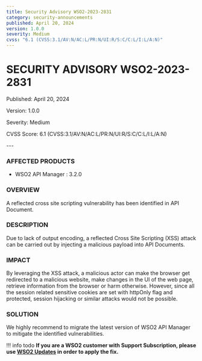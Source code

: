 ```yaml
---
title: Security Advisory WSO2-2023-2831
category: security-announcements
published: April 20, 2024
version: 1.0.0
severity: Medium
cvss: "6.1 (CVSS:3.1/AV:N/AC:L/PR:N/UI:R/S:C/C:L/I:L/A:N)"
---
```


# SECURITY ADVISORY WSO2-2023-2831

<p class="doc-info">Published: April 20, 2024</p>
<p class="doc-info">Version: 1.0.0</p>
<p class="doc-info">Severity: Medium</p>
<p class="doc-info">CVSS Score: 6.1 (CVSS:3.1/AV:N/AC:L/PR:N/UI:R/S:C/C:L/I:L/A:N)</p>
---

### AFFECTED PRODUCTS
* WSO2 API Manager : 3.2.0


### OVERVIEW
A reflected cross site scripting vulnerability has been identified in API Document.


### DESCRIPTION
Due to lack of output encoding, a reflected Cross Site Scripting (XSS) attack can be carried out by injecting a malicious payload into API Documents.


### IMPACT
By leveraging the XSS attack, a malicious actor can make the browser get redirected to a
malicious website, make changes in the UI of the web page, retrieve information from the
browser or harm otherwise. However, since all the session related sensitive cookies are set
with httpOnly flag and protected, session hijacking or similar attacks would not be possible.


### SOLUTION
We highly recommend to migrate the latest version of WSO2 API Manager to mitigate the identified vulnerabilities.



!!! info todo
    **If you are a WSO2 customer with Support Subscription, please use [WSO2 Updates](https://wso2.com/updates/) in order to apply the fix.**

